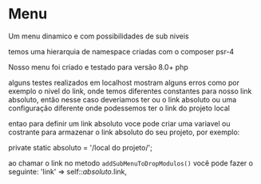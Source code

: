 # Menu
Um menu dinamico e com possibilidades de sub niveis

temos uma hierarquia de namespace criadas com o composer psr-4

Nosso menu foi criado e testado para versão 8.0+ php

alguns testes realizados em localhost mostram alguns erros como por exemplo o nivel do link, onde temos diferentes constantes para nosso link absoluto,  então nesse caso deveriamos ter ou o link absoluto ou uma configuração diferente onde podessemos ter o link do projeto local

entao para definir um link absoluto voce pode criar uma variavel ou costrante para armazenar o link absoluto do seu projeto, por exemplo:

private static absoluto = '/local do projeto/';

ao chamar o link no metodo `addSubMenuToDropModulos()` você pode fazer o seguinte:
'link'    => self::$absoluto.$link,
